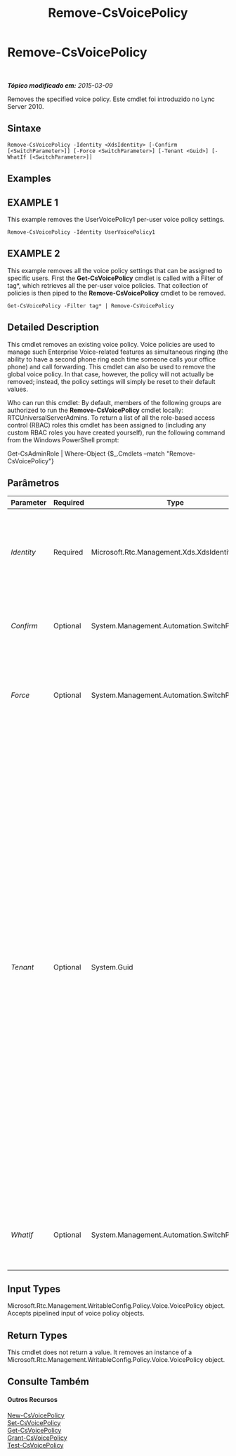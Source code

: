 ﻿---
title: Remove-CsVoicePolicy
TOCTitle: Remove-CsVoicePolicy
ms:assetid: 4d3e67be-c094-415f-b1e6-0719dec6f3fc
ms:mtpsurl: https://technet.microsoft.com/pt-br/library/Gg398309(v=OCS.15)
ms:contentKeyID: 49306661
ms.date: 05/19/2016
mtps_version: v=OCS.15
ms.translationtype: HT
---

# Remove-CsVoicePolicy

 

_**Tópico modificado em:** 2015-03-09_

Removes the specified voice policy. Este cmdlet foi introduzido no Lync Server 2010.

## Sintaxe

    Remove-CsVoicePolicy -Identity <XdsIdentity> [-Confirm [<SwitchParameter>]] [-Force <SwitchParameter>] [-Tenant <Guid>] [-WhatIf [<SwitchParameter>]]

## Examples

## EXAMPLE 1

This example removes the UserVoicePolicy1 per-user voice policy settings.

    Remove-CsVoicePolicy -Identity UserVoicePolicy1

## EXAMPLE 2

This example removes all the voice policy settings that can be assigned to specific users. First the **Get-CsVoicePolicy** cmdlet is called with a Filter of tag\*, which retrieves all the per-user voice policies. That collection of policies is then piped to the **Remove-CsVoicePolicy** cmdlet to be removed.

    Get-CsVoicePolicy -Filter tag* | Remove-CsVoicePolicy

## Detailed Description

This cmdlet removes an existing voice policy. Voice policies are used to manage such Enterprise Voice-related features as simultaneous ringing (the ability to have a second phone ring each time someone calls your office phone) and call forwarding. This cmdlet can also be used to remove the global voice policy. In that case, however, the policy will not actually be removed; instead, the policy settings will simply be reset to their default values.

Who can run this cmdlet: By default, members of the following groups are authorized to run the **Remove-CsVoicePolicy** cmdlet locally: RTCUniversalServerAdmins. To return a list of all the role-based access control (RBAC) roles this cmdlet has been assigned to (including any custom RBAC roles you have created yourself), run the following command from the Windows PowerShell prompt:

Get-CsAdminRole | Where-Object {$\_.Cmdlets –match "Remove-CsVoicePolicy"}

## Parâmetros


<table>
<colgroup>
<col style="width: 25%" />
<col style="width: 25%" />
<col style="width: 25%" />
<col style="width: 25%" />
</colgroup>
<thead>
<tr class="header">
<th>Parameter</th>
<th>Required</th>
<th>Type</th>
<th>Description</th>
</tr>
</thead>
<tbody>
<tr class="odd">
<td><p><em>Identity</em></p></td>
<td><p>Required</p></td>
<td><p>Microsoft.Rtc.Management.Xds.XdsIdentity</p></td>
<td><p>A unique identifier specifying the scope, and in some cases the name, of the policy to be removed.</p></td>
</tr>
<tr class="even">
<td><p><em>Confirm</em></p></td>
<td><p>Optional</p></td>
<td><p>System.Management.Automation.SwitchParameter</p></td>
<td><p>Solicita confirmação antes da execução do comando.</p></td>
</tr>
<tr class="odd">
<td><p><em>Force</em></p></td>
<td><p>Optional</p></td>
<td><p>System.Management.Automation.SwitchParameter</p></td>
<td><p>Suppresses any confirmation prompts that would otherwise be displayed before making changes.</p></td>
</tr>
<tr class="even">
<td><p><em>Tenant</em></p></td>
<td><p>Optional</p></td>
<td><p>System.Guid</p></td>
<td><p>Globally unique identifier (GUID) of the Office 365 tenant account for the voice policy being deleted. For example:</p>
<p>–Tenant &quot;38aad667-af54-4397-aaa7-e94c79ec2308&quot;</p>
<p>You can return the tenant ID for each of your tenants by running this command:</p>
<p>Get-CsTenant | Select-Object DisplayName, TenantID</p>
<p>If you are using a remote session of Windows PowerShell and are connected only to Skype for Business Online you do not have to include the Tenant parameter. Instead, the tenant ID will automatically be filled in for you based on your connection information. The Tenant parameter is primarily for use in a hybrid deployment.</p></td>
</tr>
<tr class="odd">
<td><p><em>WhatIf</em></p></td>
<td><p>Optional</p></td>
<td><p>System.Management.Automation.SwitchParameter</p></td>
<td><p>Descreve o que aconteceria se o comando fosse executado sem ser executado de fato.</p></td>
</tr>
</tbody>
</table>


## Input Types

Microsoft.Rtc.Management.WritableConfig.Policy.Voice.VoicePolicy object. Accepts pipelined input of voice policy objects.

## Return Types

This cmdlet does not return a value. It removes an instance of a Microsoft.Rtc.Management.WritableConfig.Policy.Voice.VoicePolicy object.

## Consulte Também

#### Outros Recursos

[New-CsVoicePolicy](new-csvoicepolicy.md)  
[Set-CsVoicePolicy](set-csvoicepolicy.md)  
[Get-CsVoicePolicy](get-csvoicepolicy.md)  
[Grant-CsVoicePolicy](grant-csvoicepolicy.md)  
[Test-CsVoicePolicy](test-csvoicepolicy.md)

